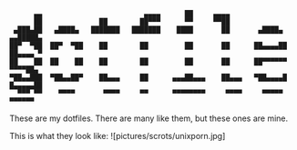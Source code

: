 ```
      ▄▄                         ▄▄▄▄      ██     ▄▄▄▄
      ██              ██        ██▀▀▀      ▀▀     ▀▀██
 ▄███▄██   ▄████▄   ███████   ███████    ████       ██       ▄████▄   ▄▄█████▄
██▀  ▀██  ██▀  ▀██    ██        ██         ██       ██      ██▄▄▄▄██  ██▄▄▄▄ ▀
██    ██  ██    ██    ██        ██         ██       ██      ██▀▀▀▀▀▀   ▀▀▀▀██▄
▀██▄▄███  ▀██▄▄██▀    ██▄▄▄     ██      ▄▄▄██▄▄▄    ██▄▄▄   ▀██▄▄▄▄█  █▄▄▄▄▄██
  ▀▀▀ ▀▀    ▀▀▀▀       ▀▀▀▀     ▀▀      ▀▀▀▀▀▀▀▀     ▀▀▀▀     ▀▀▀▀▀    ▀▀▀▀▀▀
```
These are my dotfiles. There are many like them, but these ones are mine.

This is what they look like:
![pictures/scrots/unixporn.jpg]
